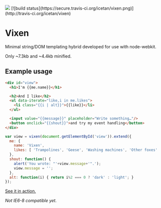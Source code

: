 <img src="https://raw.github.com/icetan/vixen/gh-pages/logo.png">
[![build status](https://secure.travis-ci.org/icetan/vixen.png)](http://travis-ci.org/icetan/vixen)

Vixen
=====

Minimal string/DOM templating hybrid developed for use with node-webkit.

Only ~7.3kb and ~4.4kb minified.

Example usage
-------------

```html
<div id="view">
  <h1>I'm {{me.name}}</h1>

  <h2>And I like</h2>
  <ul data-iterate="like,i in me.likes">
    <li class="{{i | alt}}">{{like}}</li>
  </ul>

  <input value="{{message}}" placeholder="Write something…"/>
  <button onclick="{{shout}}">and try my event handling</button>
</div>
```

```javascript
var view = vixen(document.getElementById('view')).extend({
  me: {
    name: 'Vixen',
    likes: [ 'Trampolines', 'Geese', 'Washing machines', 'Other foxes' ]
  },
  shout: function() {
    alert('You wrote: "'+view.message+'".');
    view.message = '';
  },
  alt: function(i) { return i%2 === 0 ? 'dark' : 'light'; }
});
```

[See it in action.](http://icetan.github.com/vixen)

*Not IE6-8 compatible yet.*
